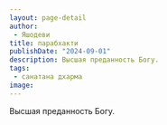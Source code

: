 ```yaml
---
layout: page-detail
author:
 - Яшодеви
title: парабхакти
publishDate: "2024-09-01"
description: Высшая преданность Богу.
tags:
 - санатана дхарма
image: 
---
```


Высшая преданность Богу.

